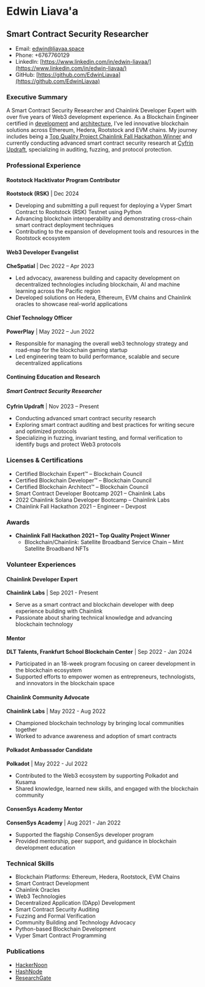# Edwin Liava'a
## Smart Contract Security Researcher

- Email: edwin@liavaa.space
- Phone: +6767760129
- LinkedIn: [https://www.linkedin.com/in/edwin-liavaa/](https://www.linkedin.com/in/edwin-liavaa/)
- GitHub: [https://github.com/EdwinLiavaa](https://github.com/EdwinLiavaa)

### Executive Summary

A Smart Contract Security Researcher and Chainlink Developer Expert with over five years of Web3 development experience. As a Blockchain Engineer certified in [development](https://www.credential.net/cf7b13e2-5e6e-48e2-86b2-873e5a3af7e6) and [architecture](https://www.credential.net/f6023f97-521c-431c-983d-74fd95bd3b05), I've led innovative blockchain solutions across Ethereum, Hedera, Rootstock and EVM chains. My journey includes being a [Top Quality Project Chainlink Fall Hackathon Winner](https://devpost.com/software/blockchain-chainlink-satellite-broadband-supply-chain) and currently conducting advanced smart contract security research at [Cyfrin Updraft](https://github.com/EdwinLiavaa/codehawks-security-portfolio), specializing in auditing, fuzzing, and protocol protection.

### Professional Experience

#### Rootstock Hacktivator Program Contributor
**Rootstock (RSK)** | Dec 2024
- Developing and submitting a pull request for deploying a Vyper Smart Contract to Rootstock (RSK) Testnet using Python
- Advancing blockchain interoperability and demonstrating cross-chain smart contract deployment techniques
- Contributing to the expansion of development tools and resources in the Rootstock ecosystem

#### Web3 Developer Evangelist
**CheSpatial** | Dec 2022 – Apr 2023
- Led advocacy, awareness building and capacity development on decentralized technologies including blockchain, AI and machine learning across the Pacific region
- Developed solutions on Hedera, Ethereum, EVM chains and Chainlink oracles to showcase real-world applications

#### Chief Technology Officer
**PowerPlay** | May 2022 – Jun 2022
- Responsible for managing the overall web3 technology strategy and road-map for the blockchain gaming startup
- Led engineering team to build performance, scalable and secure decentralized applications

#### Continuing Education and Research

##### Smart Contract Security Researcher
**Cyfrin Updraft** | Nov 2023 – Present
- Conducting advanced smart contract security research
- Exploring smart contract auditing and best practices for writing secure and optimized protocols
- Specializing in fuzzing, invariant testing, and formal verification to identify bugs and protect Web3 protocols

### Licenses & Certifications

- Certified Blockchain Expert™ – Blockchain Council
- Certified Blockchain Developer™ – Blockchain Council
- Certified Blockchain Architect™ – Blockchain Council
- Smart Contract Developer Bootcamp 2021 – Chainlink Labs
- 2022 Chainlink Solana Developer Bootcamp – Chainlink Labs
- Chainlink Fall Hackathon 2021 – Engineer – Devpost

### Awards

- **Chainlink Fall Hackathon 2021 – Top Quality Project Winner**
  - Blockchain/Chainlink: Satellite Broadband Service Chain – Mint Satellite Broadband NFTs

### Volunteer Experiences

#### Chainlink Developer Expert
**Chainlink Labs** | Sep 2021 - Present
- Serve as a smart contract and blockchain developer with deep experience building with Chainlink
- Passionate about sharing technical knowledge and advancing blockchain technology

#### Mentor
**DLT Talents, Frankfurt School Blockchain Center** | Sep 2022 - Jan 2024
- Participated in an 18-week program focusing on career development in the blockchain ecosystem
- Supported efforts to empower women as entrepreneurs, technologists, and innovators in the blockchain space

#### Chainlink Community Advocate
**Chainlink Labs** | May 2022 - Aug 2022
- Championed blockchain technology by bringing local communities together
- Worked to advance awareness and adoption of smart contracts

#### Polkadot Ambassador Candidate
**Polkadot** | May 2022 - Jul 2022
- Contributed to the Web3 ecosystem by supporting Polkadot and Kusama
- Shared knowledge, learned new skills, and engaged with the blockchain community

#### ConsenSys Academy Mentor
**ConsenSys Academy** | Aug 2021 - Jan 2022
- Supported the flagship ConsenSys developer program
- Provided mentorship, peer support, and guidance in blockchain development education

### Technical Skills

- Blockchain Platforms: Ethereum, Hedera, Rootstock, EVM Chains
- Smart Contract Development
- Chainlink Oracles
- Web3 Technologies
- Decentralized Application (DApp) Development
- Smart Contract Security Auditing
- Fuzzing and Formal Verification
- Community Building and Technology Advocacy
- Python-based Blockchain Development
- Vyper Smart Contract Programming

### Publications

- [HackerNoon](https://hackernoon.com/u/edwinliavaa)
- [HashNode](https://hashnode.com/@EdwinLiavaa)
- [ResearchGate](https://www.researchgate.net/profile/Edwin-Liavaa)
